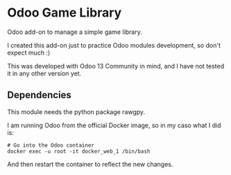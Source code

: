 # Odoo Game Library

Odoo add-on to manage a simple game library.

I created this add-on just to practice Odoo modules development, so don't expect much :)

This was developed with Odoo 13 Community in mind, and I have not tested it in any other version yet.

## Dependencies

This module needs the python package rawgpy.

I am running Odoo from the official Docker image, so in my caso what I did is:

```shell
# Go into the Odoo container
docker exec -u root -it docker_web_1 /bin/bash
```

And then restart the container to reflect the new changes.
